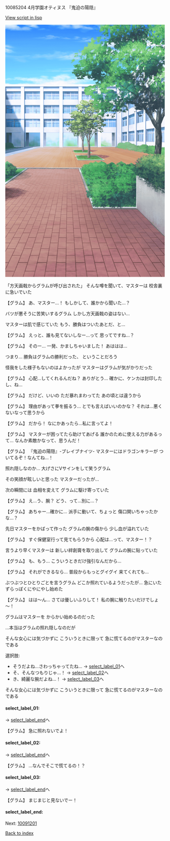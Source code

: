 10085204 4月学園オティヌス 『鬼迫の陽隠』

[View script in lisp](../scripts/10085204.txt)

![courtyard.png](../images/backgrounds/courtyard.png)

「方天画戟からグラムが呼び出された」
そんな噂を聞いて、マスターは
校舎裏に急いでいた

【グラム】
あ、マスター…！
もしかして、誰かから聞いた…？

バツが悪そうに苦笑いするグラム
しかし方天画戟の姿はない…

マスターは肌で感じていた
もう、勝負はついたあとだ、と…

【グラム】
えっと、誰も見てないしなー…って
思ってですね…？

【グラム】
そのー…
一発、かましちゃいました！
あははは…

つまり…
勝負はグラムの勝利だった、
ということだろう

怪我をした様子もないのはよかったが
マスターはグラムが気がかりだった

【グラム】
心配…してくれるんだね？
ありがとう…
確かに、ケンカは封印したし、ね…

【グラム】
だけど、いいの
ただ暴れまわってた
あの頃とは違うから

【グラム】
理由があって拳を振るう…
とでも言えばいいのかな？
それは…悪くないなって思うから

【グラム】
だから！
なにかあったら…私に言ってよ！

【グラム】
マスターが困ってたら助けてあげる
誰かのために使える力があるって…
なんか素敵かなって、思うんだ！

【グラム】
『鬼迫の陽隠』-ブレイブナイツ-
マスターにはドラゴンキラーが
ついてるぞ！なんてね…！

照れ隠しなのか…
大げさにVサインをして笑うグラム

その笑顔が眩しいと思った
マスターだったが…

次の瞬間には
血相を変えて
グラムに駆け寄っていた

【グラム】
え…う、腕？
どう、って…別に…？

【グラム】
あちゃー…確かに…
派手に動いて、ちょっと
傷口開いちゃったかな…？

先日マスターをかばって作った
グラムの腕の傷から
少し血が溢れていた

【グラム】
すぐ保健室行って見てもらうから
心配は…って、マスター！？

言うより早くマスターは
新しい絆創膏を取り出して
グラムの腕に貼っていた

【グラム】
も、もう…
こういうときだけ強引なんだから…

【グラム】
それができるなら…
普段からもっとグイグイ
来てくれても…

ぶつぶつとひとりごとを言うグラム
どこか照れているようだったが…
急にいたずらっぽくにやにやし始めた

【グラム】
はは～ん…
さては優しいふりして！
私の腕に触りたいだけでしょ～！

グラムはマスターを
からかい始めるのだった

…本当はグラムの照れ隠しなのだが

そんな女心には気づかずに
こういうときに限って
急に慌てるのがマスターなのである

選択肢:
- そうだよね…さわっちゃってたね… → [select_label_01](#select_label_01)へ
- そ、そんなつもりじゃ…！ → [select_label_02](#select_label_02)へ
- き、綺麗な腕だよね…！ → [select_label_03](#select_label_03)へ

そんな女心には気づかずに
こういうときに限って
急に慌てるのがマスターなのである

#### select_label_01:
 → [select_label_end](#select_label_end)へ

【グラム】
急に照れないでよ！

#### select_label_02:
 → [select_label_end](#select_label_end)へ

【グラム】
…なんでそこで慌てるの！？

#### select_label_03:
 → [select_label_end](#select_label_end)へ

【グラム】
まじまじと見ないでー！

#### select_label_end:


Next: [10091201](10091201.md)

[Back to index](index.md)
